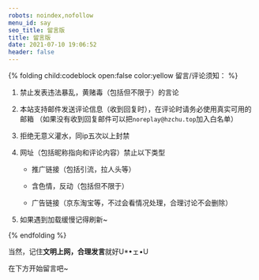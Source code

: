 ```yaml
---
robots: noindex,nofollow
menu_id: say
seo_title: 留言版
title: 留言版
date: 2021-07-10 19:06:52
header: false
---
```


{% folding child:codeblock open:false color:yellow 留言/评论须知： %}

1. 禁止发表违法暴乱，黄赌毒（包括但不限于）的言论


2. 本站支持邮件发送评论信息（收到回复时），在评论时请务必使用真实可用的邮箱
   （如果没有收到回复邮件可以把`noreplay@hzchu.top`加入白名单）
   
3. 拒绝无意义灌水，同ip五次以上封禁


4. 网址（包括昵称指向和评论内容）禁止以下类型

   - 推广链接（包括引流，拉人头等）

   - 含色情，反动（包括但不限于）

   - 广告链接（京东淘宝等，不过会看情况处理，合理讨论不会删除）

5. 如果遇到加载缓慢记得刷新~

{% endfolding %}

当然，记住**文明上网，合理发言**就好U*•ェ•U

在下方开始留言吧~